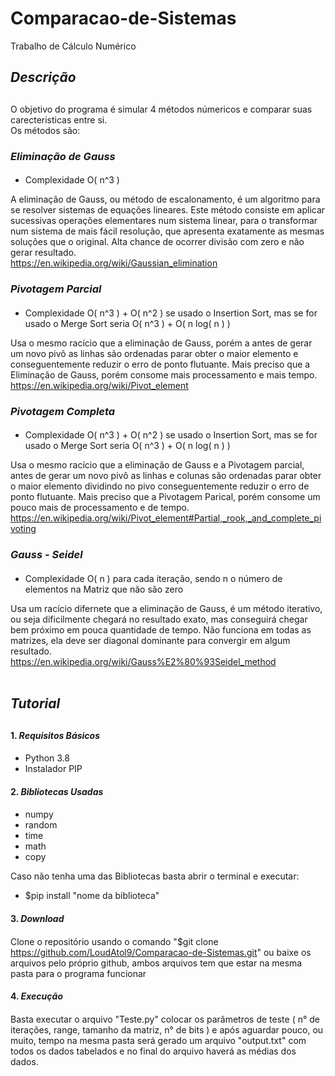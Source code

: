 # Comparacao-de-Sistemas
Trabalho de Cálculo Numérico

## *Descrição* <h2>
O objetivo do programa é simular 4 métodos númericos e comparar suas carecteristicas entre si.<br> 
Os métodos são:

### *Eliminação de Gauss* <h4>
* Complexidade O( n^3 )<br>

A eliminação de Gauss, ou método de escalonamento, é um algoritmo para se resolver sistemas de equações lineares. Este método consiste em aplicar sucessivas operações elementares num sistema linear, para o transformar num sistema de mais fácil resolução, que apresenta exatamente as mesmas soluções que o original. Alta chance de ocorrer divisão com zero e não gerar resultado.<br>
<https://en.wikipedia.org/wiki/Gaussian_elimination>

### *Pivotagem Parcial* <h4>
* Complexidade O( n^3 ) + O( n^2 ) se usado o Insertion Sort, mas se for usado o Merge Sort seria O( n^3 ) + O( n log( n ) ) <br>

Usa o mesmo racício que a eliminação de Gauss, porém a antes de gerar um novo pivô as linhas são ordenadas parar obter o maior elemento e conseguentemente reduzir o erro de ponto flutuante. Mais preciso que a Eliminação de Gauss, porém consome mais processamento e mais tempo.<br>
<https://en.wikipedia.org/wiki/Pivot_element>

### *Pivotagem Completa* <h4>
* Complexidade O( n^3 ) + O( n^2 ) se usado o Insertion Sort, mas se for usado o Merge Sort seria O( n^3 ) + O( n log( n ) ) <br>

Usa o mesmo racício que a eliminação de Gauss e a Pivotagem parcial, antes de gerar um novo pivô as linhas e colunas são ordenadas parar obter o maior elemento dividindo no pivo conseguentemente reduzir o erro de ponto flutuante. Mais preciso que a Pivotagem Parical, porém consome um pouco mais de processamento e de tempo.<br>
<https://en.wikipedia.org/wiki/Pivot_element#Partial,_rook,_and_complete_pivoting>

### *Gauss - Seidel* <h4>
* Complexidade O( n ) para cada iteração, sendo n o número de elementos na Matriz que não são zero <br>

Usa um racício difernete que a eliminação de Gauss, é um método iterativo, ou seja dificilmente chegará no resultado exato, mas conseguirá chegar bem próximo em pouca quantidade de tempo. Não funciona em todas as matrizes, ela deve ser diagonal dominante para convergir em algum resultado.<br>
<https://en.wikipedia.org/wiki/Gauss%E2%80%93Seidel_method><br><br>




## *Tutorial* <h2>

#### 1. *Requisitos Básicos* <h4>

* Python 3.8
* Instalador PIP

#### 2. *Bibliotecas Usadas* <h4>

* numpy
* random
* time
* math
* copy

Caso não tenha uma das Bibliotecas basta abrir o terminal e executar:
- $pip install "nome da biblioteca"

#### 3. *Download* <h4>
Clone o repositório usando o comando "$git clone https://github.com/LoudAtol9/Comparacao-de-Sistemas.git" ou baixe os arquivos pelo próprio github, ambos arquivos tem que estar na mesma pasta para o programa funcionar

#### 4. *Execução* <h4>
Basta executar o arquivo "Teste.py" colocar os parâmetros de teste ( n° de iterações, range, tamanho da matriz, n° de bits ) e após aguardar pouco, ou muito, tempo na mesma pasta será gerado um arquivo "output.txt" com todos os dados tabelados e no final do arquivo haverá as médias dos dados. 



